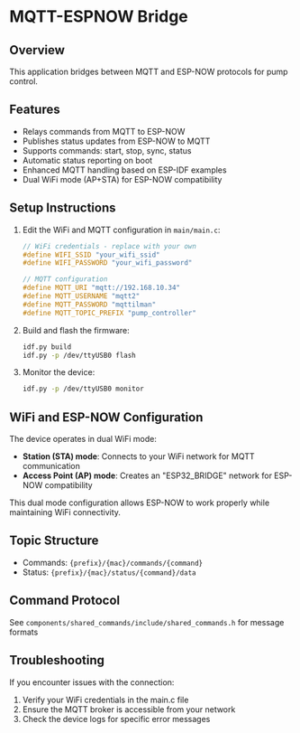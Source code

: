 # MQTT-ESPNOW Bridge

## Overview
This application bridges between MQTT and ESP-NOW protocols for pump control.

## Features
- Relays commands from MQTT to ESP-NOW
- Publishes status updates from ESP-NOW to MQTT
- Supports commands: start, stop, sync, status
- Automatic status reporting on boot
- Enhanced MQTT handling based on ESP-IDF examples
- Dual WiFi mode (AP+STA) for ESP-NOW compatibility

## Setup Instructions

1. Edit the WiFi and MQTT configuration in `main/main.c`:
   ```c
   // WiFi credentials - replace with your own
   #define WIFI_SSID "your_wifi_ssid"
   #define WIFI_PASSWORD "your_wifi_password"

   // MQTT configuration
   #define MQTT_URI "mqtt://192.168.10.34"
   #define MQTT_USERNAME "mqtt2"
   #define MQTT_PASSWORD "mqttilman"
   #define MQTT_TOPIC_PREFIX "pump_controller"
   ```

2. Build and flash the firmware:
   ```bash
   idf.py build
   idf.py -p /dev/ttyUSB0 flash
   ```

3. Monitor the device:
   ```bash
   idf.py -p /dev/ttyUSB0 monitor
   ```

## WiFi and ESP-NOW Configuration

The device operates in dual WiFi mode:
- **Station (STA) mode**: Connects to your WiFi network for MQTT communication
- **Access Point (AP) mode**: Creates an "ESP32_BRIDGE" network for ESP-NOW compatibility

This dual mode configuration allows ESP-NOW to work properly while maintaining WiFi connectivity.

## Topic Structure
- Commands: `{prefix}/{mac}/commands/{command}`
- Status: `{prefix}/{mac}/status/{command}/data`

## Command Protocol
See `components/shared_commands/include/shared_commands.h` for message formats

## Troubleshooting

If you encounter issues with the connection:

1. Verify your WiFi credentials in the main.c file
2. Ensure the MQTT broker is accessible from your network
3. Check the device logs for specific error messages
